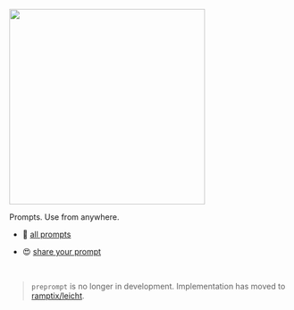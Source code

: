 <img 
    src="https://img.shields.io/badge/%E2%AC%9C%20%2F%20preprompt%20%E2%94%82%20data-%23202020?style=for-the-badge"
    width="350"
/>

Prompts. Use from anywhere.

- 📄 [all prompts](https://github.com/ramptix/preprompted-data/wiki)

- 😍 [share your prompt](https://github.com/ramptix/preprompted-data/discussions/1)

<br />

> `preprompt` is no longer in development. Implementation has moved to [ramptix/leicht](https://github.com/ramptix/leicht).
